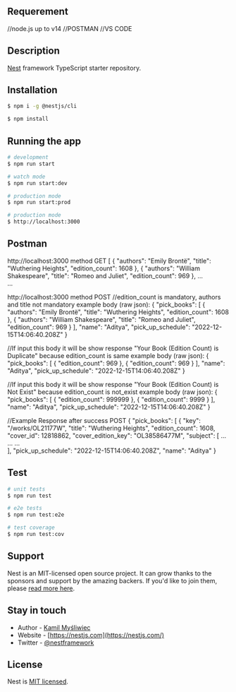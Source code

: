 ## Requerement
//node.js up to v14
//POSTMAN
//VS CODE


## Description

[Nest](https://github.com/nestjs/nest) framework TypeScript starter repository.

## Installation

```bash
$ npm i -g @nestjs/cli
```

```bash
$ npm install
```

## Running the app

```bash
# development
$ npm run start

# watch mode
$ npm run start:dev

# production mode
$ npm run start:prod

# production mode
$ http://localhost:3000
```
## Postman
http://localhost:3000 method GET
[
    {
        "authors": "Emily Brontë",
        "title": "Wuthering Heights",
        "edition_count": 1608
    },
    {
        "authors": "William Shakespeare",
        "title": "Romeo and Juliet",
        "edition_count": 969
    },
  ...  
...

http://localhost:3000 method POST
//edition_count is mandatory, authors and title not mandatory
example body (raw json):
{
    "pick_books": [
        {
            "authors": "Emily Brontë",
            "title": "Wuthering Heights",
            "edition_count": 1608
        },
        {
            "authors": "William Shakespeare",
            "title": "Romeo and Juliet",
            "edition_count": 969
        }
    ],
    "name": "Aditya",
    "pick_up_schedule": "2022-12-15T14:06:40.208Z"
}

//If input this body it will be show response "Your Book (Edition Count) is Duplicate" because edition_count is same
example body (raw json):
{
    "pick_books": [
        {
            "edition_count": 969
        },
        {
            "edition_count": 969
        }
    ],
    "name": "Aditya",
    "pick_up_schedule": "2022-12-15T14:06:40.208Z"
}

//If input this body it will be show response "Your Book (Edition Count) is Not Exist" because edition_count is not_exist
example body (raw json):
{
    "pick_books": [
        {
            "edition_count": 999999
        },
        {
            "edition_count": 9999
        }
    ],
    "name": "Aditya",
    "pick_up_schedule": "2022-12-15T14:06:40.208Z"
}

//Example Response after success POST
{
    "pick_books": [
        {
            "key": "/works/OL21177W",
            "title": "Wuthering Heights",
            "edition_count": 1608,
            "cover_id": 12818862,
            "cover_edition_key": "OL38586477M",
            "subject": [
              ...
            ...
            ...  
    ],
    "pick_up_schedule": "2022-12-15T14:06:40.208Z",
    "name": "Aditya"
}
## Test

```bash
# unit tests
$ npm run test

# e2e tests
$ npm run test:e2e

# test coverage
$ npm run test:cov
```

## Support

Nest is an MIT-licensed open source project. It can grow thanks to the sponsors and support by the amazing backers. If you'd like to join them, please [read more here](https://docs.nestjs.com/support).

## Stay in touch

- Author - [Kamil Myśliwiec](https://kamilmysliwiec.com)
- Website - [https://nestjs.com](https://nestjs.com/)
- Twitter - [@nestframework](https://twitter.com/nestframework)

## License

Nest is [MIT licensed](LICENSE).
